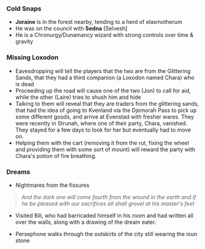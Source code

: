 ### Cold Snaps

- **Joraine** is in the forest nearby, tending to a herd of elasmotherum
- He was on the council with **Sedna** [Selvesh]
- He is a Chronurgy/Dunamancy wizard with strong controls over time & gravity

### Missing Loxodon

- Eavesdropping will tell the players that the two are from the Glittering Sands, that they had a third companion (a Loxodon named Chara) who is dead
- Proceeding up the road will cause one of the two (Jon) to call for aid, while the other (Laire) tries to shush him and hide
- Talking to them will reveal that they are traders from the glittering sands, that had the idea of going to Kvenland via the Djemorah Pass to pick up some different goods, and arrive at Evenstad with fresher wares. They were recently in Strunah, where one of their party, Chara, vanished. They stayed for a few days to look for her but eventually had to move on. 
- Helping them with the cart (removing it from the rut, fixing the wheel and providing them with some sort of mount) will reward the party with Chara's potion of fire breathing.

### Dreams

- Nightmares from the fissures

> *And the dark one will come fourth from the wound in the earth and if he be pleased with our sacrifices all shall grovel at his master's feet*

- Visited Bili, who had barricaded himself in his room and had written all over the walls, along with a drawing of the dream eater.

- Persephone walks through the outskirts of the city still wearing the ioun stone
